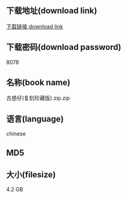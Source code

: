 ## 下载地址(download link)
[下载链接 download link](https://tutu365.netlify.app/?s=%E5%8F%A4%E6%83%91%E4%BB%94%28%E5%A4%8D%E5%88%BB%E7%8F%8D%E8%97%8F%E7%89%88%29.zip)

## 下载密码(download password)
8078

## 名称(book name)
古惑仔(复刻珍藏版).zip.zip

## 语言(language)
chinese

## MD5


## 大小(filesize)
4.2 GB
